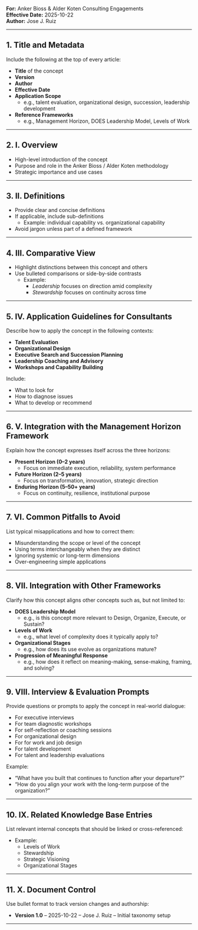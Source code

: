 
**For:** Anker Bioss & Alder Koten Consulting Engagements  
**Effective Date:** 2025-10-22  
**Author:** Jose J. Ruiz  

---

## 1. Title and Metadata  
Include the following at the top of every article:
- **Title** of the concept  
- **Version**  
- **Author**  
- **Effective Date**  
- **Application Scope**
  - e.g., talent evaluation, organizational design, succession, leadership development  
- **Reference Frameworks**
  - e.g., Management Horizon, DOES Leadership Model, Levels of Work

---

## 2. I. Overview  
- High-level introduction of the concept  
- Purpose and role in the Anker Bioss / Alder Koten methodology  
- Strategic importance and use cases  

---

## 3. II. Definitions  
- Provide clear and concise definitions  
- If applicable, include sub-definitions
  - Example: individual capability vs. organizational capability  
- Avoid jargon unless part of a defined framework  

---

## 4. III. Comparative View  
- Highlight distinctions between this concept and others  
- Use bulleted comparisons or side-by-side contrasts
  - Example:  
    - *Leadership* focuses on direction amid complexity  
    - *Stewardship* focuses on continuity across time  

---

## 5. IV. Application Guidelines for Consultants  
Describe how to apply the concept in the following contexts:
- **Talent Evaluation**
- **Organizational Design**
- **Executive Search and Succession Planning**
- **Leadership Coaching and Advisory**
- **Workshops and Capability Building**

Include:
- What to look for  
- How to diagnose issues  
- What to develop or recommend  

---

## 6. V. Integration with the Management Horizon Framework  
Explain how the concept expresses itself across the three horizons:
- **Present Horizon (0–2 years)**
  - Focus on immediate execution, reliability, system performance  
- **Future Horizon (2–5 years)**
  - Focus on transformation, innovation, strategic direction  
- **Enduring Horizon (5–50+ years)**
  - Focus on continuity, resilience, institutional purpose  

---

## 7. VI. Common Pitfalls to Avoid  
List typical misapplications and how to correct them:
- Misunderstanding the scope or level of the concept  
- Using terms interchangeably when they are distinct  
- Ignoring systemic or long-term dimensions  
- Over-engineering simple applications  

---

## 8. VII. Integration with Other Frameworks  
Clarify how this concept aligns other concepts such as, but not limited to:
- **DOES Leadership Model**  
  - e.g., is this concept more relevant to Design, Organize, Execute, or Sustain?  
- **Levels of Work**  
  - e.g., what level of complexity does it typically apply to?  
- **Organizational Stages**  
  - e.g., how does its use evolve as organizations mature?
- **Progression of Meaningful Response**  
  - e.g., how does it reflect on meaning-making, sense-making, framing, and solving?

---

## 9. VIII. Interview & Evaluation Prompts  
Provide questions or prompts to apply the concept in real-world dialogue:
- For executive interviews  
- For team diagnostic workshops  
- For self-reflection or coaching sessions  
- For organizational design
- For for work and job design
- For talent development
- For talent and leadership evaluations

Example:
- “What have you built that continues to function after your departure?”
- “How do you align your work with the long-term purpose of the organization?”

---

## 10. IX. Related Knowledge Base Entries  
List relevant internal concepts that should be linked or cross-referenced:
- Example:
  - Levels of Work  
  - Stewardship  
  - Strategic Visioning  
  - Organizational Stages  

---

## 11. X. Document Control  
Use bullet format to track version changes and authorship:
- **Version 1.0** – 2025-10-22 – Jose J. Ruiz – Initial taxonomy setup  

---